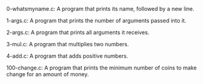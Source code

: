 0-whatsmyname.c: A program that prints its name, followed by a new line.

1-args.c: A program that prints the number of arguments passed into it.

2-args.c: A program that prints all arguments it receives.

3-mul.c: A program that multiplies two numbers.

4-add.c: A program that adds positive numbers.

100-change.c: A program that prints the minimum number of coins to make change for an amount of money.
